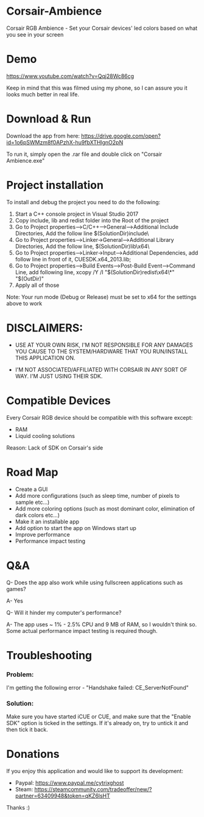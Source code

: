 # Corsair-Ambience
Corsair RGB Ambience - Set your Corsair devices' led colors based on what you see in your screen


# Demo
https://www.youtube.com/watch?v=Qqj28Wc86cg

Keep in mind that this was filmed using my phone, so I can assure you it looks much better in real life.

# Download & Run
Download the app from here: https://drive.google.com/open?id=1o6pSWMzm8f0APzhX-hu9fbXTHlgnO2pN

To run it, simply open the .rar file and double click on "Corsair Ambience.exe"

# Project installation
To install and debug the project you need to do the following:

1. Start a C++ console project in Visual Studio 2017
2. Copy include, lib and redist folder into the Root of the project
3. Go to Project properties-->C/C++-->General-->Additional Include Directories, Add the follow line $(SolutionDir)include\
4. Go to Project properties-->Linker->General-->Additional Library Directories, Add the follow line, $(SolutionDir)lib\x64\
5. Go to Project properties-->Linker->Input-->Additional Dependencies, add follow line in front of it, CUESDK.x64_2013.lib;
6. Go to Project properties-->Build Events-->Post-Build Event-->Command Line, add following line, xcopy /Y /I "$(SolutionDir)redist\x64\*" "$(OutDir)"
7. Apply all of those

Note: Your run mode (Debug or Release) must be set to x64 for the settings above to work


# DISCLAIMERS: 
- USE AT YOUR OWN RISK, I'M NOT RESPONSIBLE FOR ANY DAMAGES YOU CAUSE TO THE SYSTEM/HARDWARE THAT YOU RUN/INSTALL THIS APPLICATION ON.

- I'M NOT ASSOCIATED/AFFILIATED WITH CORSAIR IN ANY SORT OF WAY. I'M JUST USING THEIR SDK.


# Compatible Devices
Every Corsair RGB device should be compatible with this software except:
- RAM
- Liquid cooling solutions

Reason: Lack of SDK on Corsair's side

# Road Map
- Create a GUI
- Add more configurations (such as sleep time, number of pixels to sample etc...)
- Add more coloring options (such as most dominant color, elimination of dark colors etc...)
- Make it an installable app
- Add option to start the app on Windows start up
- Improve performance
- Performance impact testing

# Q&A
Q- Does the app also work while using fullscreen applications such as games?

A- Yes

Q- Will it hinder my computer's performance?

A- The app uses ~ 1% - 2.5% CPU and 9 MB of RAM, so I wouldn't think so. Some actual performance impact testing is required though.


# Troubleshooting
### Problem:
I'm getting the following error - "Handshake failed: CE_ServerNotFound"

### Solution: 
Make sure you have started iCUE or CUE, and make sure that the "Enable SDK" option is ticked in the settings. If it's already on, try to untick it and then tick it back.

# Donations
If you enjoy this application and would like to support its development: 

- Paypal: https://www.paypal.me/cytrixghost
- Steam: https://steamcommunity.com/tradeoffer/new/?partner=63409948&token=qKZ6lsHT 

Thanks :)
